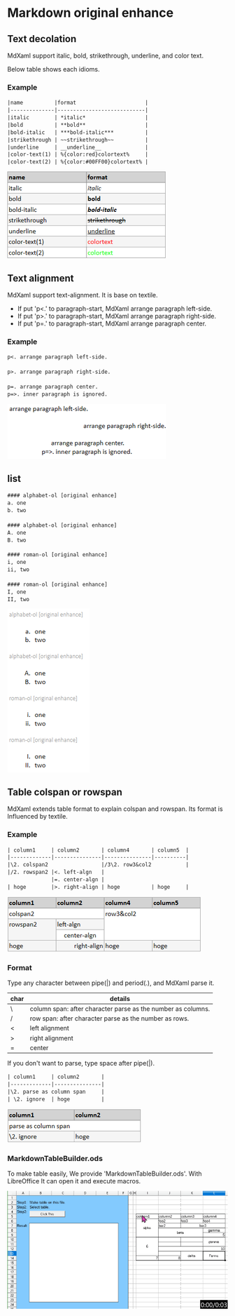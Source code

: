 # Markdown original enhance

## Text decolation

MdXaml support italic, bold, strikethrough, underline, and color text.

Below table shows each idioms.

### Example

```txt
|name          |format                      |
|--------------|----------------------------|
|italic        | *italic*                   |
|bold          | **bold**                   |
|bold-italic   | ***bold-italic***          |
|strikethrough | ~~strikethrough~~          |
|underline     | __underline__              |
|color-text(1) | %{color:red}colortext%     |
|color-text(2) | %{color:#00FF00}colortext% |

```
![text_deco](img/text_deco.png)

## Text alignment

MdXaml support text-alignment. It is base on textile.

* If put 'p<.' to paragraph-start, MdXaml arrange paragraph left-side.
* If put 'p>.' to paragraph-start, MdXaml arrange paragraph right-side.
* If put 'p=.' to paragraph-start, MdXaml arrange paragraph center.

### Example
```txt
p<. arrange paragraph left-side.

p>. arrange paragraph right-side.

p=. arrange paragraph center.  
p=>. inner paragraph is ignored.
```
![text_alignment](img/text_alignment.png)


## list
```txt
#### alphabet-ol [original enhance]
a. one
b. two

#### alphabet-ol [original enhance]
A. one
B. two

#### roman-ol [original enhance]
i, one
ii, two

#### roman-ol [original enhance]
I, one
II, two
```
![list](img/list.png)


## Table colspan or rowspan

MdXaml extends table format to explain colspan and rowspan. Its format is Influenced by textile.

### Example

```txt
| column1     | column2       | column4       | column5  |
|-------------|---------------|---------------|----------|
|\2. colspan2                 |/3\2. row3&col2           |
|/2. rowspan2 |<. left-algn   |
              |=. center-algn |
| hoge        |>. right-align | hoge          | hoge     |

```
![view1](img/generated_table.1.png)

### Format

Type any character between pipe(|) and period(.), and MdXaml parse it.

| char | details                                                      |
|------|--------------------------------------------------------------|
| \\   | column span: after character parse as the number as columns. |
| /    | row span: after character parse as the number as rows.       |
| <    | left alignment  |
| >    | right alignment |
| =    | center          |

If you don't want to parse, type space after pipe(|).

```txt
| column1     | column2       |
|-------------|---------------|
|\2. parse as column span     |
| \2. ignore  | hoge          |
```

![view2](img/generated_table.2.png)


### MarkdownTableBuilder.ods

To make table easily, We provide 'MarkdownTableBuilder.ods'.
With LibreOffice It can open it and execute macros.

![how to](img/howtouse_mdtblbuilder.gif)

